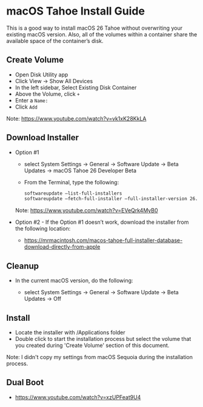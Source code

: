 # macOS Tahoe Install Guide

This is a good way to install macOS 26 Tahoe without overwriting your existing macOS version. 
Also, all of the volumes within a container share the available space of the container’s disk.

## Create Volume
 
  - Open Disk Utility app
  - Click View -> Show All Devices
  - In the left sidebar, Select Existing Disk Container
  - Above the Volume, click `+`
  - Enter a `Name:`
  - Click `Add`
  
  Note: https://www.youtube.com/watch?v=vk1xK28KkLA
  
## Download Installer
  
  - Option #1
  
    - select System Settings -> General -> Software Update -> Beta Updates -> macOS Tahoe 26 Developer Beta
    - From the Terminal, type the following:
    
      ```zsh
      softwareupdate —list-full-installers
      softwareupdate —fetch-full-installer —full-installer-version 26.0
      ```

    Note: https://www.youtube.com/watch?v=EVeQrk4MyB0 
    
  - Option #2 - If the Option #1 doesn’t work, download the installer from the following location:
  
    - https://mrmacintosh.com/macos-tahoe-full-installer-database-download-directly-from-apple

## Cleanup

  - In the current macOS version, do the following:
  
    - select System Settings -> General -> Software Update -> Beta Updates -> Off
  
## Install

  - Locate the installer with /Applications folder
  - Double click to start the installation process but select the volume that you created during 'Create Volume' section of this document.
  
  Note:  I didn't copy my settings from macOS Sequoia during the installation process.
  
## Dual Boot
  
  - https://www.youtube.com/watch?v=xzUPFeat9U4
